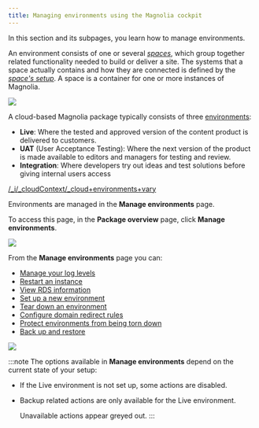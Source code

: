 ```yaml
---
title: Managing environments using the Magnolia cockpit
---
```


In this section and its subpages, you learn how to manage environments.

An environment consists of one or several *[spaces](/Magnolia+Cloud/Cockpit/Magnolia+cockpit+concepts#space)*, which group together related functionality needed to build or deliver a site. The systems that a space actually contains and how they are connected is defined by the *[space's setup](/Magnolia+Cloud/Cockpit/Magnolia+cockpit+concepts#space-setup)*. A space is a container for one or more instances of Magnolia.

 ![](/assets/cloud/gloss-env.png)

A cloud-based Magnolia package typically consists of three [environments](/Magnolia+Cloud/Cockpit/Magnolia+cockpit+concepts#environment):

* **Live**: Where the tested and approved version of the content product is delivered to customers.
* **UAT** (User Acceptance Testing): Where the next version of the product is made available to editors and managers for testing and review.
* **Integration**: Where developers try out ideas and test solutions before giving internal users access

[/_i/_cloudContext/_cloud+environments+vary](!include)

Environments are managed in the **Manage environments** page.

To access this page, in the **Package overview** page, click **Manage environments**.

![](/assets/cloud/Envs-Change-envs-BAR_.png)

From the **Manage environments** page you can:

* [Manage your log levels](/Magnolia+Cloud/Managing+environments+using+the+Magnolia+cockpit/Monitoring+and+logging/Managing+cloud+log+levels)
* [Restart an instance](/Magnolia+Cloud/Managing+environments+using+the+Magnolia+cockpit/Restarting+instances)
* [View RDS information](/Magnolia+Cloud/Managing+environments+using+the+Magnolia+cockpit/Viewing+cloud+database+information)
* [Set up a new environment](/Magnolia+Cloud/Managing+environments+using+the+Magnolia+cockpit/Setting+up+a+new+environment)
* [Tear down an environment](/Magnolia+Cloud/Managing+environments+using+the+Magnolia+cockpit/Tearing+down+an+environment)
* [Configure domain redirect rules](/Magnolia+Cloud/Managing+environments+using+the+Magnolia+cockpit/Configuring+domain+redirect+rules)
* [Protect environments from being torn down](/Magnolia+Cloud/Managing+environments+using+the+Magnolia+cockpit/Protecting+environments)
* [Back up and restore](/Magnolia+Cloud/Managing+environments+using+the+Magnolia+cockpit/Backing+up+and+restoring)

![](/assets/cloud/cloud-manage-environments-all-available.png)

:::note
  The options available in **Manage environments** depend on the current state of your setup:

* If the Live environment is not set up, some actions are disabled.
* Backup related actions are only available for the Live environment.

  Unavailable actions appear greyed out.
:::



<!-- Original Confluence content:

<ac:structured-macro ac:name="html-wrap" ac:schema-version="1" ac:macro-id="5ed5a900-ead5-4a7a-a0a3-c1a431b68cdb"><ac:parameter ac:name="align">right</ac:parameter><ac:parameter ac:name="class">menu</ac:parameter><ac:parameter ac:name="atlassian-macro-output-type">INLINE</ac:parameter><ac:rich-text-body><p>Related topics:</p><p><ac:structured-macro ac:name="list-children" ac:schema-version="1" ac:macro-id="df8ccd7b-ade0-4881-88ff-3c60d1c2b116" /></p></ac:rich-text-body></ac:structured-macro><p>In this section and its subpages, you learn how to manage environments.&nbsp;</p><p>An environment consists of one or several&nbsp;<em><ac:link ac:anchor="Space"><ri:page ri:content-title="Magnolia cockpit concepts" /><ac:plain-text-link-body><![CDATA[spaces]]></ac:plain-text-link-body></ac:link></em>, which group together related functionality needed to build or deliver a site.&nbsp;The systems that a space actually contains and how they are connected is defined by the&nbsp;<em><ac:link ac:anchor="Spacesetup"><ri:page ri:content-title="Magnolia cockpit concepts" /><ac:plain-text-link-body><![CDATA[space's setup]]></ac:plain-text-link-body></ac:link></em>. A space is a container for one or more instances of Magnolia.&nbsp;</p><p><span> <ac:image><ri:attachment ri:filename="gloss-env.png"><ri:page ri:content-title="Magnolia cockpit concepts" /></ri:attachment></ac:image> <br /></span></p><p>A cloud-based Magnolia package typically consists of three <ac:link ac:anchor="Environment"><ri:page ri:content-title="Magnolia cockpit concepts" /><ac:plain-text-link-body><![CDATA[environments]]></ac:plain-text-link-body></ac:link>:</p><ul><li><strong>Live</strong>: Where the tested and approved version of the content product is delivered to customers.&nbsp;</li><li><strong>UAT</strong> (User Acceptance Testing):&nbsp;Where&nbsp;the next version of the product is made available to editors and managers for testing and review.</li><li><strong>Integration</strong>: Where developers try out ideas and test solutions before giving internal users access</li></ul><p><ac:structured-macro ac:name="include" ac:schema-version="1" ac:macro-id="442fb67b-2cd7-41a1-acfd-d846c9f31434"><ac:parameter ac:name=""><ac:link><ri:page ri:content-title="_cloud environments vary" /></ac:link></ac:parameter></ac:structured-macro></p><p>Environments are managed in the <strong>Manage environments</strong> page.</p><p>To access this page, in the <strong>Package overview</strong> page, click <strong>Manage environments</strong>.</p><p><ac:image ac:width="600"><ri:attachment ri:filename="Envs-Change-envs-BAR_.png" /></ac:image></p><p>From the <strong> <ac:inline-comment-marker ac:ref="7f4fa969-697c-487b-aff8-ccefa802d7b2"> Manage environments </ac:inline-comment-marker> </strong> page you can:</p><ul><li><ac:link><ri:page ri:content-title="Managing cloud log levels" /><ac:plain-text-link-body><![CDATA[Manage your log levels]]></ac:plain-text-link-body></ac:link></li><li><ac:link><ri:page ri:content-title="Restarting instances" /><ac:plain-text-link-body><![CDATA[Restart an instance]]></ac:plain-text-link-body></ac:link></li><li><ac:link><ri:page ri:content-title="Viewing cloud database information" /><ac:plain-text-link-body><![CDATA[View RDS information]]></ac:plain-text-link-body></ac:link></li><li><ac:link><ri:page ri:content-title="Setting up a new environment" /><ac:plain-text-link-body><![CDATA[Set up a new environment]]></ac:plain-text-link-body></ac:link></li><li><ac:link><ri:page ri:content-title="Tearing down an environment" /><ac:plain-text-link-body><![CDATA[Tear down an environment]]></ac:plain-text-link-body></ac:link></li><li><ac:link><ri:page ri:content-title="Configuring domain redirect rules" /><ac:plain-text-link-body><![CDATA[Configure domain redirect rules]]></ac:plain-text-link-body></ac:link></li><li><ac:link><ri:page ri:content-title="Protecting environments" /><ac:plain-text-link-body><![CDATA[Protect environments from being torn down]]></ac:plain-text-link-body></ac:link></li></ul><div class="child _mce_tagged_br"><ul><li><ac:link><ri:page ri:content-title="Backing up and restoring" /><ac:plain-text-link-body><![CDATA[Back up and restore]]></ac:plain-text-link-body></ac:link></li></ul></div><p><ac:image ac:width="600"><ri:attachment ri:filename="cloud-manage-environments-all-available.png" /></ac:image></p><ac:structured-macro ac:name="note" ac:schema-version="1" ac:macro-id="8201b09b-bb7e-468a-9b6e-92d4d59cb4fa"><ac:rich-text-body><p>The options available in <strong>Manage environments</strong> depend on the current state of your setup:</p><ul><li>If the Live environment is not set up, some actions are disabled.</li><li>Backup related actions are only available for the Live environment.</li></ul><p>Unavailable actions appear greyed out.</p></ac:rich-text-body></ac:structured-macro>

-->
